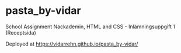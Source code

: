 # pasta_by-vidar
School Assignment
Nackademin, HTML and CSS - Inlämningsuppgift 1 (Receptsida)

Deployed at https://vidarrehn.github.io/pasta_by-vidar/
